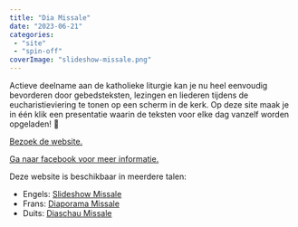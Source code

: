 ```yaml
---
title: "Dia Missale"
date: "2023-06-21"
categories: 
 - "site"
 - "spin-off"
coverImage: "slideshow-missale.png"
---
```


Actieve deelname aan de katholieke liturgie kan je nu heel eenvoudig bevorderen door gebedsteksten, lezingen en liederen tijdens de eucharistieviering te tonen op een scherm in de kerk. Op deze site maak je in één klik een presentatie waarin de teksten voor elke dag vanzelf worden opgeladen! 🙏

<!--more-->

[Bezoek de website.](https://dia.missale.net/nl/)

[Ga naar facebook voor meer informatie.](https://www.facebook.com/diamissale)

Deze website is beschikbaar in meerdere talen:

- Engels: [Slideshow Missale](https://slideshow.missale.net/)
- Frans: [Diaporama Missale](https://diaporama.missale.net/)
- Duits: [Diaschau Missale](https://diaschau.missale.net/de/)
